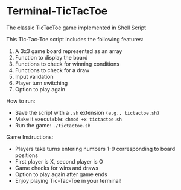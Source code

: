 # Terminal-TicTacToe
The classic TicTacToe game implemented in Shell Script

This Tic-Tac-Toe script includes the following features:

1. A 3x3 game board represented as an array
2. Function to display the board
3. Functions to check for winning conditions
4. Functions to check for a draw
5. Input validation
6. Player turn switching
7. Option to play again

How to run:

- Save the script with a `.sh` extension `(e.g., tictactoe.sh)`
- Make it executable: `chmod +x tictactoe.sh`
- Run the game: `./tictactoe.sh`

Game Instructions:

- Players take turns entering numbers 1-9 corresponding to board positions
- First player is X, second player is O
- Game checks for wins and draws
- Option to play again after game ends
- Enjoy playing Tic-Tac-Toe in your terminal!
